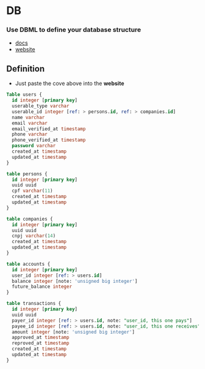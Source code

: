 # DB
### Use DBML to define your database structure
- [docs](https://dbml.dbdiagram.io/docs)
- [website](https://dbdiagram.io/d)

## Definition
- Just paste the cove above into the **website**
````sql
Table users {
  id integer [primary key]
  userable_type varchar
  userable_id integer [ref: > persons.id, ref: > companies.id]
  name varchar
  email varchar
  email_verified_at timestamp
  phone varchar
  phone_verified_at timestamp
  password varchar
  created_at timestamp
  updated_at timestamp
}

table persons {
  id integer [primary key]
  uuid uuid
  cpf varchar(11)
  created_at timestamp
  updated_at timestamp
}

table companies {
  id integer [primary key]
  uuid uuid
  cnpj varchar(14)
  created_at timestamp
  updated_at timestamp
}

table accounts {
  id integer [primary key]
  user_id integer [ref: > users.id]
  balance integer [note: 'unsigned big integer']
  future_balance integer
}

table transactions {
  id integer [primary key]
  uuid uuid
  payer_id integer [ref: > users.id, note: "user_id, this one pays"]
  payee_id integer [ref: > users.id, note: "user_id, this one receives"]
  amount integer [note: 'unsigned big integer']
  approved_at timestamp
  reproved_at timestamp
  created_at timestamp
  updated_at timestamp
}
````